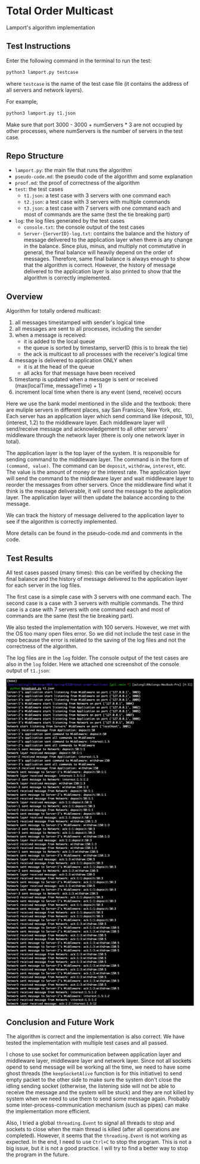 # Total Order Multicast
Lamport's algorithm implementation

## Test Instructions

Enter the following command in the terminal to run the test:

```bash
python3 lamport.py testcase
```
where `testcase` is the name of the test case file (it contains the address of all servers and network layers). 

For example, 

```bash
python3 lamport.py t1.json
```
Make sure that port 3000 - 3000 + numServers * 3 are not occupied by other processes, where numServers is the number of servers in the test case.

## Repo Structure

- `lamport.py`: the main file that runs the algorithm
- `pseudo-code.md`: the pseudo code of the algorithm and some explanation
- `proof.md`: the proof of correctness of the algorithm
- `test`: the test cases
    - `t1.json`: a test case with 3 servers with one command each
    - `t2.json`: a test case with 3 servers with multiple commands
    - `t3.json`: a test case with 7 servers with one command each and most of commands are the same (test the tie breaking part)
- `log`: the log files generated by the test cases
    - `console.txt`: the console output of the test cases
    - `Server-{ServerID}-log.txt`: contains the balance and the history of message delivered to the application layer when there is any change in the balance. Since plus, minus, and multiply not commutative in general, the final balance will heavily depend on the order of messages. Therefore, same final balance is always enough to show that the algorithm is correct. However, the history of message delivered to the application layer is also printed to show that the algorithm is correctly implemented.

## Overview

Algorithm for totally ordered multicast:
1. all messages timestamped with sender's logical time
2. all messages are sent to all processes, including the sender
3. when a message is received:
    - it is added to the local queue
    - the queue is sorted by timestamp, serverID (this is to break the tie)
    - the ack is multicast to all processes with the receiver's logical time
4. message is delivered to application ONLY when 
    - it is at the head of the queue
    - all acks for that message have been received
5. timestamp is updated when a message is sent or received (max(localTime, messageTime) + 1)
6. increment local time when there is any event (send, receive) occurs

Here we use the bank model mentioned in the slide and the textbook: there are muliple servers in different places, say San Fransico, New York, etc. Each server has an application layer which send command like (deposit, 10), (interest, 1.2) to the middleware layer. Each middleware layer will send/receive message and acknowledgement to all other servers' middleware through the network layer (there is only one network layer in total).

The application layer is the top layer of the system. It is responsible for sending command to the middleware layer. The command is in the form of `(command, value)`. The command can be `deposit`, `withdraw`, `interest`, etc. The value is the amount of money or the interest rate. The application layer will send the command to the middleware layer and wait middleware layer to reorder the messages from other servers. Once the middleware find what it think is the message deliverable, it will send the message to the application layer. The application layer will then update the balance according to the message.

We can track the history of message delivered to the application layer to see if the algorithm is correctly implemented.

More details can be found in the pseudo-code.md and comments in the code.

## Test Results
All test cases passed (many times): this can be verified by checking the final balance and the history of message delivered to the application layer for each server in the log files. 

The first case is a simple case with 3 servers with one command each. The second case is a case with 3 servers with multiple commands. The third case is a case with 7 servers with one command each and most of commands are the same (test the tie breaking part).

We also tested the implementation with 100 servers. However, we met with the OS too many open files error. So we did not include the test case in the repo because the error is related to the saving of the log files and not the correctness of the algorithm.

The log files are in the `log` folder. The console output of the test cases are also in the `log` folder. Here we attached one screenshot of the console output of `t1.json`:

![console](log/t1/sc1.png)

## Conclusion and Future Work
The algorithm is correct and the implementation is also correct. We have tested the implementation with multiple test cases and all passed.

I chose to use socket for communication between application layer and middleware layer, middleware layer and network layer. Since not all sockets opend to send message will be working all the time, we need to have some ghost threads (the `keepSocketAlive` function is for this initiative) to send empty packet to the other side to make sure the system don't close the idling sending socket (otherwise, the listening side will not be able to receive the message and the system will be stuck) and they are not killed by system when we need to use them to send some message again. Probably some inter-process-communication mechanism (such as pipes) can make the implementation more efficient.

Also, I tried a global `threading.Event` to signal all threads to stop and sockets to close when the main thread is killed (after all operations are completed). However, it seems that the `threading.Event` is not working as expected. In the end, I need to use `Ctrl+C` to stop the program. This is not a big issue, but it is not a good practice. I will try to find a better way to stop the program in the future.